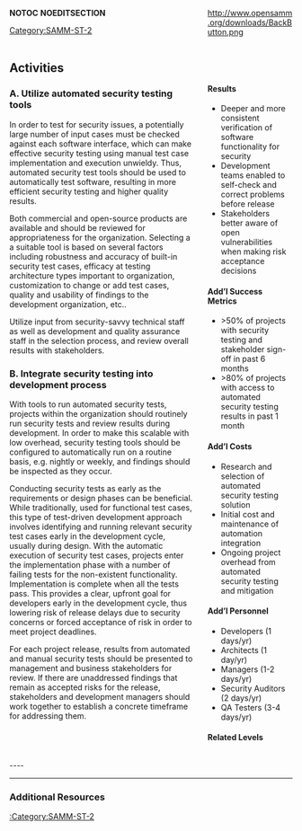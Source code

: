 <div style="float:left; width:65%;">

</div>

<div style="float:right; width:30%;">

[<http://www.opensamm.org/downloads/BackButton.png>](http://www.owasp.org/index.php/SAMM_-_Verification)

</div>

<div style="width:100%; float:left;">

<div style="width:30%; float:right; padding-top:50px; padding-left:10px;">

#### Results

  - Deeper and more consistent verification of software functionality
    for security
  - Development teams enabled to self-check and correct problems before
    release
  - Stakeholders better aware of open vulnerabilities when making risk
    acceptance decisions

#### Add’l Success Metrics

  - \>50% of projects with security testing and stakeholder sign-off in
    past 6 months
  - \>80% of projects with access to automated security testing results
    in past 1 month

#### Add’l Costs

  - Research and selection of automated security testing solution
  - Initial cost and maintenance of automation integration
  - Ongoing project overhead from automated security testing and
    mitigation

#### Add’l Personnel

  - Developers (1 days/yr)
  - Architects (1 day/yr)
  - Managers (1-2 days/yr)
  - Security Auditors (2 days/yr)
  - QA Testers (3-4 days/yr)

#### Related Levels

</div>

<div style="float:left; width:65%;">

## Activities

### A. Utilize automated security testing tools

In order to test for security issues, a potentially large number of
input cases must be checked against each software interface, which can
make effective security testing using manual test case implementation
and execution unwieldy. Thus, automated security test tools should be
used to automatically test software, resulting in more efficient
security testing and higher quality results.

Both commercial and open-source products are available and should be
reviewed for appropriateness for the organization. Selecting a a
suitable tool is based on several factors including robustness and
accuracy of built-in security test cases, efficacy at testing
architecture types important to organization, customization to change or
add test cases, quality and usability of findings to the development
organization, etc..

Utilize input from security-savvy technical staff as well as development
and quality assurance staff in the selection process, and review overall
results with stakeholders.

### B. Integrate security testing into development process

With tools to run automated security tests, projects within the
organization should routinely run security tests and review results
during development. In order to make this scalable with low overhead,
security testing tools should be configured to automatically run on a
routine basis, e.g. nightly or weekly, and findings should be inspected
as they occur.

Conducting security tests as early as the requirements or design phases
can be beneficial. While traditionally, used for functional test cases,
this type of test-driven development approach involves identifying and
running relevant security test cases early in the development cycle,
usually during design. With the automatic execution of security test
cases, projects enter the implementation phase with a number of failing
tests for the non-existent functionality. Implementation is complete
when all the tests pass. This provides a clear, upfront goal for
developers early in the development cycle, thus lowering risk of release
delays due to security concerns or forced acceptance of risk in order to
meet project deadlines.

For each project release, results from automated and manual security
tests should be presented to management and business stakeholders for
review. If there are unaddressed findings that remain as accepted risks
for the release, stakeholders and development managers should work
together to establish a concrete timeframe for addressing them.

</div>

</div>

<div style="float:left; width:100%;">




\----

-----

### Additional Resources

[:Category:SAMM-ST-2](:Category:SAMM-ST-2 "wikilink")

</div>

__NOTOC__ __NOEDITSECTION__

[Category:SAMM-ST-2](Category:SAMM-ST-2 "wikilink")